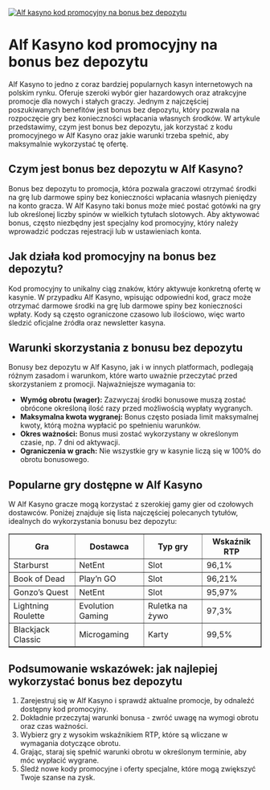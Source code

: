 [![Alf kasyno kod promocyjny na bonus bez depozytu](https://123-caf.pages.dev/gitsignup.png)](https://vrmoo.ru/Bt82HjjY)

<h1>Alf Kasyno kod promocyjny na bonus bez depozytu</h1> <p>Alf Kasyno to jedno z coraz bardziej popularnych kasyn internetowych na polskim rynku. Oferuje szeroki wybór gier hazardowych oraz atrakcyjne promocje dla nowych i stałych graczy. Jednym z najczęściej poszukiwanych benefitów jest bonus bez depozytu, który pozwala na rozpoczęcie gry bez konieczności wpłacania własnych środków. W artykule przedstawimy, czym jest bonus bez depozytu, jak korzystać z kodu promocyjnego w Alf Kasyno oraz jakie warunki trzeba spełnić, aby maksymalnie wykorzystać tę ofertę.</p>  <h2>Czym jest bonus bez depozytu w Alf Kasyno?</h2> <p>Bonus bez depozytu to promocja, która pozwala graczowi otrzymać środki na grę lub darmowe spiny bez konieczności wpłacania własnych pieniędzy na konto gracza. W Alf Kasyno taki bonus może mieć postać gotówki na gry lub określonej liczby spinów w wielkich tytułach slotowych. Aby aktywować bonus, często niezbędny jest specjalny kod promocyjny, który należy wprowadzić podczas rejestracji lub w ustawieniach konta.</p>  <h2>Jak działa kod promocyjny na bonus bez depozytu?</h2> <p>Kod promocyjny to unikalny ciąg znaków, który aktywuje konkretną ofertę w kasynie. W przypadku Alf Kasyno, wpisując odpowiedni kod, gracz może otrzymać darmowe środki na grę lub darmowe spiny bez konieczności wpłaty. Kody są często ograniczone czasowo lub ilościowo, więc warto śledzić oficjalne źródła oraz newsletter kasyna.</p>  <h2>Warunki skorzystania z bonusu bez depozytu</h2> <p>Bonusy bez depozytu w Alf Kasyno, jak i w innych platformach, podlegają różnym zasadom i warunkom, które warto uważnie przeczytać przed skorzystaniem z promocji. Najważniejsze wymagania to:</p> <ul>   <li><strong>Wymóg obrotu (wager):</strong> Zazwyczaj środki bonusowe muszą zostać obrócone określoną ilość razy przed możliwością wypłaty wygranych.</li>   <li><strong>Maksymalna kwota wygranej:</strong> Bonus często posiada limit maksymalnej kwoty, którą można wypłacić po spełnieniu warunków.</li>   <li><strong>Okres ważności:</strong> Bonus musi zostać wykorzystany w określonym czasie, np. 7 dni od aktywacji.</li>   <li><strong>Ograniczenia w grach:</strong> Nie wszystkie gry w kasynie liczą się w 100% do obrotu bonusowego.</li> </ul>  <h2>Popularne gry dostępne w Alf Kasyno</h2> <p>W Alf Kasyno gracze mogą korzystać z szerokiej gamy gier od czołowych dostawców. Poniżej znajduje się lista najczęściej polecanych tytułów, idealnych do wykorzystania bonusu bez depozytu:</p> <table border="1" cellpadding="8" cellspacing="0">   <thead>     <tr>       <th>Gra</th>       <th>Dostawca</th>       <th>Typ gry</th>       <th>Wskaźnik RTP</th>     </tr>   </thead>   <tbody>     <tr>       <td>Starburst</td>       <td>NetEnt</td>       <td>Slot</td>       <td>96,1%</td>     </tr>     <tr>       <td>Book of Dead</td>       <td>Play’n GO</td>       <td>Slot</td>       <td>96,21%</td>     </tr>     <tr>       <td>Gonzo’s Quest</td>       <td>NetEnt</td>       <td>Slot</td>       <td>95,97%</td>     </tr>     <tr>       <td>Lightning Roulette</td>       <td>Evolution Gaming</td>       <td>Ruletka na żywo</td>       <td>97,3%</td>     </tr>     <tr>       <td>Blackjack Classic</td>       <td>Microgaming</td>       <td>Karty</td>       <td>99,5%</td>     </tr>   </tbody> </table>  <h2>Podsumowanie wskazówek: jak najlepiej wykorzystać bonus bez depozytu</h2> <ol>   <li>Zarejestruj się w Alf Kasyno i sprawdź aktualne promocje, by odnaleźć dostępny kod promocyjny.</li>   <li>Dokładnie przeczytaj warunki bonusa - zwróć uwagę na wymogi obrotu oraz czas ważności.</li>   <li>Wybierz gry z wysokim wskaźnikiem RTP, które są wliczane w wymagania dotyczące obrotu.</li>   <li>Grając, staraj się spełnić warunki obrotu w określonym terminie, aby móc wypłacić wygrane.</li>   <li>Śledź nowe kody promocyjne i oferty specjalne, które mogą zwiększyć Twoje szanse na zysk.</li> </ol>